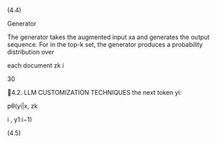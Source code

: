 (4.4)

Generator

The generator takes the augmented input xa and generates the output sequence. For
in the top-k set, the generator produces a probability distribution over

each document zk
i

30

4.2. LLM CUSTOMIZATION TECHNIQUES
the next token yi:

pθ(yi|x, zk

i , y1:i−1)

(4.5)